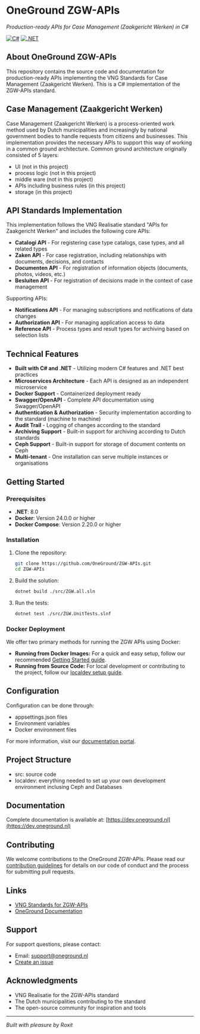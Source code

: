 # OneGround ZGW-APIs

*Production-ready APIs for Case Management (Zaakgericht Werken) in C#*

[![C#](https://img.shields.io/badge/c%23-%23239120.svg?style=for-the-badge&logo=c-sharp&logoColor=white)](https://docs.microsoft.com/en-us/dotnet/csharp/)
[![.NET](https://img.shields.io/badge/.NET-%235C2D91.svg?style=for-the-badge&logo=.net&logoColor=white)](https://dotnet.microsoft.com/)

## About OneGround ZGW-APIs

This repository contains the source code and documentation for production-ready APIs implementing the VNG Standards for Case Management (Zaakgericht Werken).
This is a C# implementation of the ZGW-APIs standard.

## Case Management (Zaakgericht Werken)

Case Management (Zaakgericht Werken) is a process-oriented work method used by Dutch municipalities and increasingly by national government bodies to handle requests from citizens and businesses. This implementation provides the necessary APIs to support this way of working in a common ground architecture. Common ground architecture originally consisted of 5 layers:

* UI (not in this project)
* process logic (not in this project)
* middle ware (not in this project)
* APIs including business rules (in this project)
* storage (in this project)

## API Standards Implementation

This implementation follows the VNG Realisatie standard "APIs for Zaakgericht Werken" and includes the following core APIs:

* **Catalogi API** - For registering case type catalogs, case types, and all related types
* **Zaken API** - For case registration, including relationships with documents, decisions, and contacts
* **Documenten API** - For registration of information objects (documents, photos, videos, etc.)
* **Besluiten API** - For registration of decisions made in the context of case management

Supporting APIs:

* **Notifications API** - For managing subscriptions and notifications of data changes
* **Authorization API** - For managing application access to data
* **Reference API** - Process types and result types for archiving based on selection lists

## Technical Features

* **Built with C# and .NET** - Utilizing modern C# features and .NET best practices
* **Microservices Architecture** - Each API is designed as an independent microservice
* **Docker Support** - Containerized deployment ready
* **Swagger/OpenAPI** - Complete API documentation using Swagger/OpenAPI
* **Authentication & Authorization** - Security implementation according to the standard (machine to machine)
* **Audit Trail** - Logging of changes according to the standard
* **Archiving Support** - Built-in support for archiving according to Dutch standards
* **Ceph Support** - Built-in support for storage of document contents on Ceph
* **Multi-tenant** - One installation can serve multiple instances or organisations

## Getting Started

### Prerequisites

* **.NET**: 8.0
* **Docker**: Version 24.0.0 or higher
* **Docker Compose**: Version 2.20.0 or higher

### Installation

1. Clone the repository:

   ```bash
   git clone https://github.com/OneGround/ZGW-APIs.git
   cd ZGW-APIs
   ```

1. Build the solution:

   ```bash
   dotnet build ./src/ZGW.all.sln
   ```

1. Run the tests:

   ```bash
   dotnet test ./src/ZGW.UnitTests.slnf
   ```

### Docker Deployment

We offer two primary methods for running the ZGW APIs using Docker:

* **Running from Docker Images:** For a quick and easy setup, follow our recommended [Getting Started guide](./getting-started/docker-compose/README.md).
* **Running from Source Code:** For local development or contributing to the project, follow our [localdev setup guide](./localdev/README.md).

## Configuration

Configuration can be done through:

* appsettings.json files
* Environment variables
* Docker environment files

For more information, visit our [documentation portal](https://dev.oneground.nl).

## Project Structure

* src: source code
* localdev: everything needed to set up your own development environment inclusing Ceph and Databases

## Documentation

Complete documentation is available at:
[https://dev.oneground.nl](https://dev.oneground.nl)

## Contributing

We welcome contributions to the OneGround ZGW-APIs. Please read our [contribution guidelines](https://dev.oneground.nl) for details on our code of conduct and the process for submitting pull requests.

## Links

* [VNG Standards for ZGW-APIs](https://vng-realisatie.github.io/gemma-zaken/)
* [OneGround Documentation](https://dev.oneground.nl)

## Support

For support questions, please contact:

* Email: <support@oneground.nl>
* [Create an issue](https://github.com/OneGround/ZGW-APIs/issues)

## Acknowledgments

* VNG Realisatie for the ZGW-APIs standard
* The Dutch municipalities contributing to the standard
* The open-source community for inspiration and tools

---

*Built with pleasure by Roxit*

